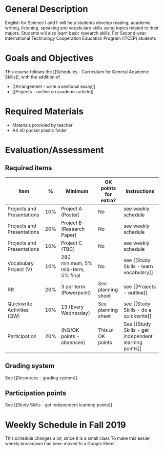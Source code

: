 # General Description
English for Science I and II will help students develop reading, academic writing, listening, speaking and vocabulary skills using topics related to their majors. Students will also learn basic research skills. For Second-year  International Technology Cooperation Education Program (ITCEP) students

# Goals and Objectives
This course follows the [[Schedules - Curriculum for General Academic Skills]], with the addition of
* [[Arrangement - write a sectional essay]]
* [[Projects - outline an academic article]]

# Required Materials
* Materials provided by teacher
* A4 40 pocket plastic folder

# Evaluation/Assessment
## Required items
Item                                |%      |Minimum                    |OK points for extra?       |Instructions
------------------------------------|-------|---------------------------|-------------------------- |-----------------------------------
Projects and Presentations          |10%    |Project A (Poster)         |No                         |see weekly schedule
Projects and Presentations          |20%    |Project B (Research Paper) |No                         |see weekly schedule
Projects and Presentations          |10%    |Project C (TBC)           	|No                         |see weekly schedule
Vocabulary Project (V)              |10%    |280 minimum, 5% mid-term, 5% final |No        			|see [[Study Skills - learn vocabulary]]
RR  								|20%    |3 per term (Powerpoint)    |See planning sheet    		|see [[Projects - outline]]
Quickwrite Activities (QW)          |10%    |13 (Every Wednesday)       |See planning sheet 		|see [[Study Skills - do a quickwrite]]
Participation                       |20%    |(NG/OK points - absences)  |This _is_ OK points        |See [[Study Skills - get independent learning points]]

## Grading system
See [[Resources - grading system]]

## Participation points
See [[Study Skills - get independent learning points]]

# Weekly Schedule in Fall 2019
This schedule changes a lot, since it is a small class
To make this easier, weekly breakdown has been moved to a Google Sheet

















